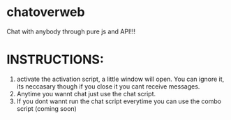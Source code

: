# chatoverweb
Chat with anybody through pure js and API!!!



# INSTRUCTIONS:
1. activate the activation script, a little window will open. You can ignore it, its neccasary though if you close it you cant receive messages.
2. Anytime you wannt chat just use the chat script.
3. If you dont wannt run the chat script everytime you can use the combo script (coming soon)
